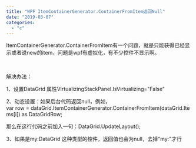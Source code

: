 ```yaml
---
title: "WPF ItemContainerGenerator.ContainerFromItem返回Null"
date: "2019-03-07"
categories: 
  - "c"
---
```


ItemContainerGenerator.ContainerFromItem有一个问题，就是只能获得已经显示或者说new的item，问题是wpf有虚拟化，有不少控件不显示啊。

 

解决办法：

1、设置DataGrid 属性VirtualizingStackPanel.IsVirtualizing="False"

2、动态设置：如果后台代码返回null，例如，var row = dataGrid.ItemContainerGenerator.ContainerFromItem(dataGrid.Items\[i\]) as DataGridRow;

那么在这行代码之前加入一句：DataGrid.UpdateLayout();

3、如果是my:DataGrid 这种类型的控件，返回值也会为null，去掉"my:"才行
